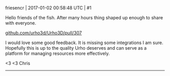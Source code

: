 friesencr | 2017-01-02 00:58:48 UTC | #1

Hello friends of the fish.  After many hours thing shaped up enough to share with everyone.

[github.com/urho3d/Urho3D/pull/307](https://github.com/urho3d/Urho3D/pull/307)

I would love some good feedback.  It is missing some integrations I am sure.  Hopefully this is up to the quality Urho deserves and can serve as a platform for managing resources more effectively.

<3 <3
Chris

-------------------------

